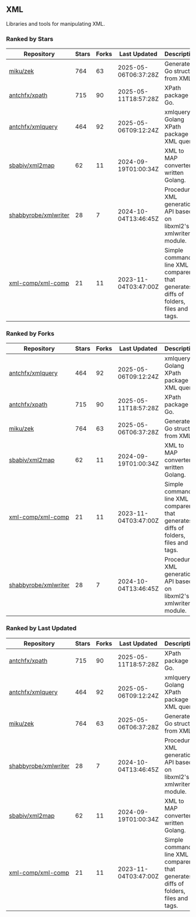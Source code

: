 ## XML

Libraries and tools for manipulating XML.

### Ranked by Stars

| Repository | Stars | Forks | Last Updated | Description | 
|------------|-------|-------|--------------|-------------|
| [miku/zek](https://github.com/miku/zek) | 764 | 63 | 2025-05-06T06:37:28Z |  Generate a Go struct from XML. |
| [antchfx/xpath](https://github.com/antchfx/xpath) | 715 | 90 | 2025-05-11T18:57:28Z |  XPath package for Go. |
| [antchfx/xmlquery](https://github.com/antchfx/xmlquery) | 464 | 92 | 2025-05-06T09:12:24Z |  xmlquery is Golang XPath package for XML query. |
| [sbabiv/xml2map](https://github.com/sbabiv/xml2map) | 62 | 11 | 2024-09-19T01:00:34Z |  XML to MAP converter written Golang. |
| [shabbyrobe/xmlwriter](https://github.com/shabbyrobe/xmlwriter) | 28 | 7 | 2024-10-04T13:46:45Z |  Procedural XML generation API based on libxml2's xmlwriter module. |
| [xml-comp/xml-comp](https://github.com/xml-comp/xml-comp) | 21 | 11 | 2023-11-04T03:47:00Z |  Simple command line XML comparer that generates diffs of folders, files and tags. |

### Ranked by Forks

| Repository | Stars | Forks | Last Updated | Description | 
|------------|-------|-------|--------------|-------------|
| [antchfx/xmlquery](https://github.com/antchfx/xmlquery) | 464 | 92 | 2025-05-06T09:12:24Z |  xmlquery is Golang XPath package for XML query. |
| [antchfx/xpath](https://github.com/antchfx/xpath) | 715 | 90 | 2025-05-11T18:57:28Z |  XPath package for Go. |
| [miku/zek](https://github.com/miku/zek) | 764 | 63 | 2025-05-06T06:37:28Z |  Generate a Go struct from XML. |
| [sbabiv/xml2map](https://github.com/sbabiv/xml2map) | 62 | 11 | 2024-09-19T01:00:34Z |  XML to MAP converter written Golang. |
| [xml-comp/xml-comp](https://github.com/xml-comp/xml-comp) | 21 | 11 | 2023-11-04T03:47:00Z |  Simple command line XML comparer that generates diffs of folders, files and tags. |
| [shabbyrobe/xmlwriter](https://github.com/shabbyrobe/xmlwriter) | 28 | 7 | 2024-10-04T13:46:45Z |  Procedural XML generation API based on libxml2's xmlwriter module. |

### Ranked by Last Updated

| Repository | Stars | Forks | Last Updated | Description | 
|------------|-------|-------|--------------|-------------|
| [antchfx/xpath](https://github.com/antchfx/xpath) | 715 | 90 | 2025-05-11T18:57:28Z |  XPath package for Go. |
| [antchfx/xmlquery](https://github.com/antchfx/xmlquery) | 464 | 92 | 2025-05-06T09:12:24Z |  xmlquery is Golang XPath package for XML query. |
| [miku/zek](https://github.com/miku/zek) | 764 | 63 | 2025-05-06T06:37:28Z |  Generate a Go struct from XML. |
| [shabbyrobe/xmlwriter](https://github.com/shabbyrobe/xmlwriter) | 28 | 7 | 2024-10-04T13:46:45Z |  Procedural XML generation API based on libxml2's xmlwriter module. |
| [sbabiv/xml2map](https://github.com/sbabiv/xml2map) | 62 | 11 | 2024-09-19T01:00:34Z |  XML to MAP converter written Golang. |
| [xml-comp/xml-comp](https://github.com/xml-comp/xml-comp) | 21 | 11 | 2023-11-04T03:47:00Z |  Simple command line XML comparer that generates diffs of folders, files and tags. |

